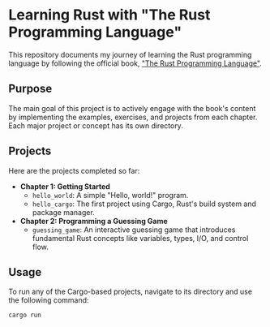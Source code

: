 # Learning Rust with "The Rust Programming Language"

This repository documents my journey of learning the Rust programming language by following the official book, ["The Rust Programming Language"](https://doc.rust-lang.org/book/).

## Purpose

The main goal of this project is to actively engage with the book's content by implementing the examples, exercises, and projects from each chapter. Each major project or concept has its own directory.

## Projects

Here are the projects completed so far:

- **Chapter 1: Getting Started**
  - `hello_world`: A simple "Hello, world!" program.
  - `hello_cargo`: The first project using Cargo, Rust's build system and package manager.
- **Chapter 2: Programming a Guessing Game**
  - `guessing_game`: An interactive guessing game that introduces fundamental Rust concepts like variables, types, I/O, and control flow.

## Usage

To run any of the Cargo-based projects, navigate to its directory and use the following command:

```bash
cargo run
```
